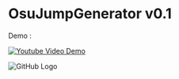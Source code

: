 # OsuJumpGenerator v0.1

Demo :

[![Youtube Video Demo](https://img.youtube.com/vi/I5sU1_E3QiE/0.jpg)](https://www.youtube.com/watch?v=I5sU1_E3QiE)

![GitHub Logo](https://www.noelshack.com/2021-53-7-1609680335-chart.png)
